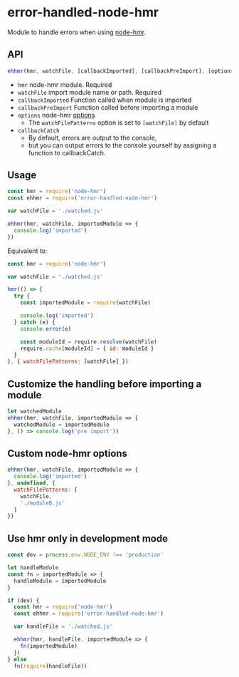 # error-handled-node-hmr

Module to handle errors when using [node-hmr](https://github.com/serhiinkh/node-hmr).

## API

```js
ehhmr(hmr, watchFile, [callbackImported], [callbackPreImport], [options], [callbackCatch])
```

- `hmr` node-hmr module. Required
- `watchFile` import module name or path. Required
- `callbackImported` Function called when module is imported
- `callbackPreImport` Function called before importing a module
- `options` node-hmr [options](https://github.com/serhiinkh/node-hmr#api)
  - The `watchFilePatterns` option is set to `[watchFile]` by default
- `callbackCatch`
  - By default, errors are output to the console,
  - but you can output errors to the console yourself by assigning a function to callbackCatch.

## Usage

```js
const hmr = require('node-hmr')
const ehhmr = require('error-handled-node-hmr')

var watchFile = './watched.js'

ehhmr(hmr, watchFile, importedModule => {
  console.log('imported')
})
```

Equivalent to:

```js
const hmr = require('node-hmr')

var watchFile = './watched.js'

hmr(() => {
  try {
    const importedModule = require(watchFile)

    console.log('imported')
  } catch (e) {
    console.error(e)

    const moduleId = require.resolve(watchFile)
    require.cache[moduleId] = { id: moduleId }
  }
}, { watchFilePatterns: [watchFile] })
```

## Customize the handling before importing a module

```js
let watchedModule
ehhmr(hmr, watchFile, importedModule => {
  watchedModule = importedModule
}, () => console.log('pre import'))
```

## Custom node-hmr options

```js
ehhmr(hmr, watchFile, importedModule => {
  console.log('imported')
}, undefined, {
  watchFilePatterns: [
    watchFile,
    './moduleB.js'
  ]
})
```

## Use hmr only in development mode

```js
const dev = process.env.NODE_ENV !== 'production'

let handleModule
const fn = importedModule => {
  handleModule = importedModule
}

if (dev) {
  const hmr = require('node-hmr')
  const ehhmr = require('error-handled-node-hmr')

  var handleFile = './watched.js'

  ehhmr(hmr, handleFile, importedModule => {
    fn(importedModule)
  })
} else
  fn(require(handleFile))
```
